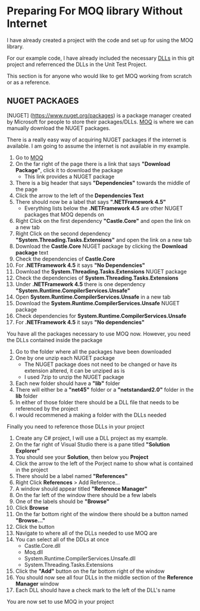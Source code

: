 # Preparing For MOQ library Without Internet

I have already created a project with the code and set up for using the MOQ library. 

For our example code, I have already included the necessary [DLLs](https://github.com/maxcuevas/UnitTestingTutorialCSharp/tree/master/SourceCode/DLLSForMoq) 
in this git project and referrenced the DLLs in the Unit Test Project. 

This section is for anyone who would like to get MOQ working from scratch or as a reference.

## NUGET PACKAGES

[NUGET] (https://www.nuget.org/packages) is a package manager created by Microsoft for people to store their packages/DLLs.
[MOQ](https://www.nuget.org/packages/moq/) is where we can manually download the NUGET packages. 

There is a really easy way of acquiring NUGET packages if the internet is available. I am going to assume the internet is 
not available in my example.

1. Go to [MOQ](https://www.nuget.org/packages/moq/) 
2. On the far right of the page there is a link that says **"Download Package"**, click it to download the package
    - This link provides a NUGET package
3. There is a big header that says **"Dependencies"** towards the middle of the page    
4. Click the arrow to the left of the **Dependencies Text**
5. There should now be a label that says **".NETFramework 4.5"** 
    - Everything lists below the **.NETFramework 4.5** are other NUGET packages that MOQ depends on
6. Right Click on the first dependency **"Castle.Core"** and open the link on a new tab
7. Right Click on the second dependency **"System.Threading.Tasks.Extensions"** and open the link on a new tab
8. Download the **Castle.Core** NUGET package by clicking the **Download package** text
9. Check the dependencies of **Castle.Core**
10. For **.NETFramework 4.5** it says **"No Dependencies"**
11. Download the **System.Threading.Tasks.Extensions** NUGET package
12. Check the dependencies of **System.Threading.Tasks.Extensions**
13. Under **.NETFramework 4.5** there is one dependency **"System.Runtime.CompilerServices.Unsafe"**
14. Open **System.Runtime.CompilerServices.Unsafe** in a new tab
15. Download the **System.Runtime.CompilerServices.Unsafe** NUGET package
16. Check dependencies for **System.Runtime.CompilerServices.Unsafe**
17. For **.NETFramework 4.5** it says **"No dependencies"**

You have all the packages necessary to use MOQ now.
However, you need the DLLs contained inside the package

1. Go to the folder where all the packages have been downloaded
2. One by one unzip each NUGET package
    - The NUGET package does not need to be changed or have its extension altered, it can be unziped as is
    - I used 7zip to unzip the NUGET package
3. Each new folder should have a **"lib"** folder
4. There will either be a **"net45"** folder or a **"netstandard2.0"** folder in the **lib** folder
5. In either of those folder there should be a DLL file that needs to be referenced by the project
6. I would recommened a making a folder with the DLLs needed

Finally you need to reference those DLLs in your project

1. Create any C# project, I will use a DLL project as my example.
2. On the far right of Visual Studio there is a pane titled **"Solution Explorer"**
3. You should see your **Solution**, then below you **Project**
4. Click the arrow to the left of the Porject name to show what is contained in the project
5. There should be a label named **"References"**
6. Right Click **References** > Add Reference... 
7. A window should appear titled **"Reference Manager"**
8. On the far left of the window there should be a few labels
9. One of the labels should be **"Browse"**
10. Click **Browse**
11. On the far bottom right of the window there should be a button named **"Browse..."**
12. Click the button
13. Navigate to where all of the DLLs needed to use MOQ are
14. You can select all of the DDLs at once
    - Castle.Core.dll
    - Moq.dll
    - System.Runtime.CompilerServices.Unsafe.dll
    - System.Threading.Tasks.Extensions
15. Click the **"Add"** button on the far bottom right of the window
16. You should now see all four DLLs in the middle section of the **Reference Manager** window
17. Each DLL should have a check mark to the left of the DLL's name

You are now set to use MOQ in your project
